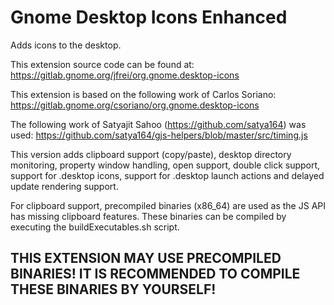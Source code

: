 # Gnome Desktop Icons Enhanced
Adds icons to the desktop.

This extension source code can be found at:
https://gitlab.gnome.org/jfrei/org.gnome.desktop-icons

This extension is based on the following work of Carlos Soriano:
https://gitlab.gnome.org/csoriano/org.gnome.desktop-icons

The following work of Satyajit Sahoo (https://github.com/satya164) was used:
https://github.com/satya164/gjs-helpers/blob/master/src/timing.js

This version adds clipboard support (copy/paste), desktop directory monitoring, property window handling, open support, double click support, support for .desktop icons, support for .desktop launch actions and delayed update rendering support.

For clipboard support, precompiled binaries (x86_64) are used as the JS API has missing clipboard features. These binaries can be compiled by executing the buildExecutables.sh script.

## THIS EXTENSION MAY USE PRECOMPILED BINARIES! IT IS RECOMMENDED TO  COMPILE THESE BINARIES BY YOURSELF!